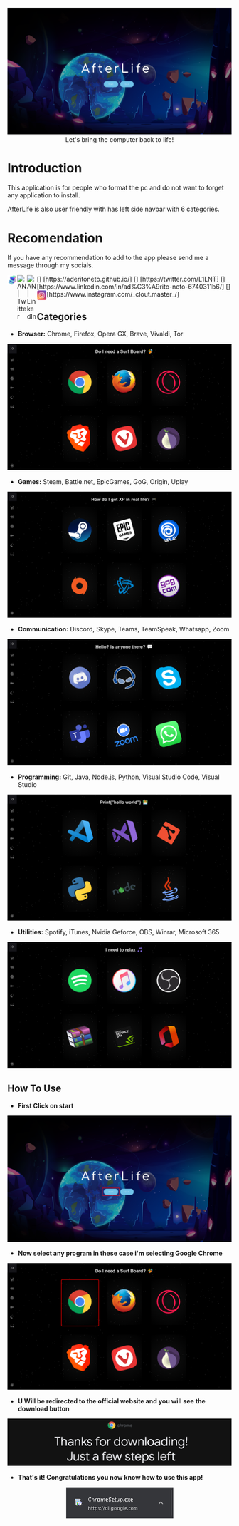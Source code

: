 <p align="center">
  <img src="https://raw.githubusercontent.com/AderitoNeto/AfterLife/master/src/images/Readme/1.PNG" alt="Afterlife"/><br/>
  Let's bring the computer back to life!
</p>

# Introduction

This application is for people who format the pc and do not want to forget any application to install.
<p>AfterLife is also user friendly with has left side navbar with 6 categories.</p>

# Recomendation

<p>If you have any recommendation to add to the app please send me a message through my socials.</p>
[<img align="left" alt="aderitoneto.github.io" width="22px" src="https://raw.githubusercontent.com/AderitoNeto/AderitoNeto/master/img/web.png"/>] [https://aderitoneto.github.io/]
[<img align="left" alt="AN | Twitter" width="22px" src="https://raw.githubusercontent.com/peterthehan/peterthehan/master/assets/twitter.svg"/>] [https://twitter.com/L1LNT]
[<img align="left" alt="AN | LinkedIn" width="22px" src="https://raw.githubusercontent.com/peterthehan/peterthehan/master/assets/linkedin.svg"/>] [https://www.linkedin.com/in/ad%C3%A9rito-neto-6740311b6/]
[<img align="left" alt="AN | Instagram" width="22px" src="https://raw.githubusercontent.com/AderitoNeto/AderitoNeto/master/img/ig.png"/>] [https://www.instagram.com/_clout.master_/]
<br />

## Categories

- **Browser:**  Chrome, Firefox, Opera GX, Brave, Vivaldi, Tor

<p align="center">
  <img src="https://raw.githubusercontent.com/AderitoNeto/AfterLife/master/src/images/Readme/2.PNG"/><br/>
</p>

- **Games:**  Steam, Battle.net, EpicGames, GoG, Origin, Uplay

<p align="center">
  <img src="https://raw.githubusercontent.com/AderitoNeto/AfterLife/master/src/images/Readme/3.PNG"/><br/>
</p>

- **Communication:**  Discord, Skype, Teams, TeamSpeak, Whatsapp, Zoom

<p align="center">
  <img src="https://raw.githubusercontent.com/AderitoNeto/AfterLife/master/src/images/Readme/4.PNG"/><br/>
</p>

- **Programming:**  Git, Java, Node.js, Python, Visual Studio Code, Visual Studio

<p align="center">
  <img src="https://raw.githubusercontent.com/AderitoNeto/AfterLife/master/src/images/Readme/5.PNG"/><br/>
</p>

- **Utilities:**  Spotify, iTunes, Nvidia Geforce, OBS, Winrar, Microsoft 365

<p align="center">
  <img src="https://raw.githubusercontent.com/AderitoNeto/AfterLife/master/src/images/Readme/6.PNG"/><br/>
</p>

## How To Use

- **First Click on start**

<p align="center">
  <img src="https://raw.githubusercontent.com/AderitoNeto/AfterLife/master/src/images/Readme/9.png"/><br/>
</p>

- **Now select any program in these case i'm selecting Google Chrome**

<p align="center">
  <img src="https://raw.githubusercontent.com/AderitoNeto/AfterLife/master/src/images/Readme/10.png"/><br/>
</p>

- **U Will be redirected to the official website and you will see the download button**

<p align="center">
  <img src="https://raw.githubusercontent.com/AderitoNeto/AfterLife/master/src/images/Readme/7.PNG"/><br/>
</p>

- **That's it! Congratulations you now know how to use this app!**

<p align="center">
  <img src="https://raw.githubusercontent.com/AderitoNeto/AfterLife/master/src/images/Readme/8.PNG"/><br/>
</p>

[website]: https://aderitoneto.github.io/
[twitter]: https://twitter.com/L1LNT
[instagram]: https://www.instagram.com/_clout.master_/
[linkedin]: https://www.linkedin.com/in/ad%C3%A9rito-neto-6740311b6/
